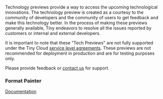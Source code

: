 
Technology previews provide a way to access the upcoming technological innovations. The technology preview is created as a courtesy to the community of developers and the community of users to get feedback and make this technology better. In the process of making these previews generally available, Tiny endeavors to resolve all the issues reported by customers or internal and external developers.

It is important to note that these "Tech Previews" are not fully supported under the Tiny Cloud [service level agreements](https://about.tiny.cloud/legal/tiny-cloud-services-subscription-agreement/). These previews are not recommended for deployment in production and are for testing purposes only.

Please provide feedback or [contact us](https://support.tiny.cloud/hc/en-us/requests/new) for support.

### Format Painter

[Documentation]({{site.baseurl}}/plugins/formatpainter)

<!-- ### Permanent Pen 1.0

### Tiny Drive 1.1

### Tiny Mobile -->
